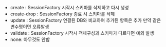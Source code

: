 - create : SessionFactory 시작시 스키마를 삭제하고 다시 생성
- create-drop : SessionFactory 종료 시 스키마를 삭제
- update : SessionFactory 연결된 DB와 비교하여 추가된 항목은 추가 만약 같은 변수명이면 오류발생
- validate : SessionFactory 시작시 객체구성과 스키마가 다르다면 예외 발생
- none: 아무것도 안함